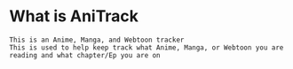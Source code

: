 # What is AniTrack

    This is an Anime, Manga, and Webtoon tracker
    This is used to help keep track what Anime, Manga, or Webtoon you are reading and what chapter/Ep you are on 
